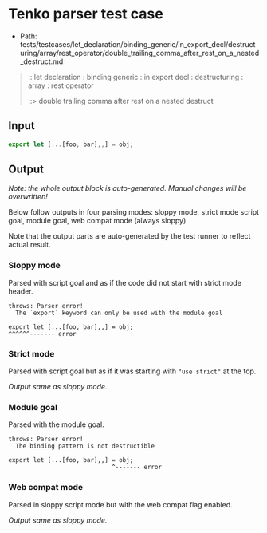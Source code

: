 # Tenko parser test case

- Path: tests/testcases/let_declaration/binding_generic/in_export_decl/destructuring/array/rest_operator/double_trailing_comma_after_rest_on_a_nested_destruct.md

> :: let declaration : binding generic : in export decl : destructuring : array : rest operator
>
> ::> double trailing comma after rest on a nested destruct

## Input

`````js
export let [...[foo, bar],,] = obj;
`````

## Output

_Note: the whole output block is auto-generated. Manual changes will be overwritten!_

Below follow outputs in four parsing modes: sloppy mode, strict mode script goal, module goal, web compat mode (always sloppy).

Note that the output parts are auto-generated by the test runner to reflect actual result.

### Sloppy mode

Parsed with script goal and as if the code did not start with strict mode header.

`````
throws: Parser error!
  The `export` keyword can only be used with the module goal

export let [...[foo, bar],,] = obj;
^^^^^^------- error
`````

### Strict mode

Parsed with script goal but as if it was starting with `"use strict"` at the top.

_Output same as sloppy mode._

### Module goal

Parsed with the module goal.

`````
throws: Parser error!
  The binding pattern is not destructible

export let [...[foo, bar],,] = obj;
                             ^------- error
`````


### Web compat mode

Parsed in sloppy script mode but with the web compat flag enabled.

_Output same as sloppy mode._
